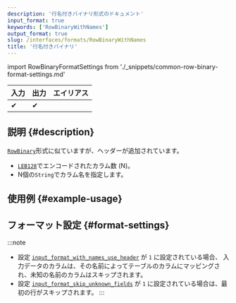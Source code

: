 ```yaml
---
description: '行名付きバイナリ形式のドキュメント'
input_format: true
keywords: ['RowBinaryWithNames']
output_format: true
slug: /interfaces/formats/RowBinaryWithNames
title: '行名付きバイナリ'
---
```


import RowBinaryFormatSettings from './_snippets/common-row-binary-format-settings.md'

| 入力 | 出力 | エイリアス |
|-------|--------|-------|
| ✔     | ✔      |       |

## 説明 {#description}

[`RowBinary`](./RowBinary.md)形式に似ていますが、ヘッダーが追加されています。

- [`LEB128`](https://en.wikipedia.org/wiki/LEB128)でエンコードされたカラム数 (N)。
- N個の`String`でカラム名を指定します。

## 使用例 {#example-usage}

## フォーマット設定 {#format-settings}

<RowBinaryFormatSettings/>

:::note
- 設定 [`input_format_with_names_use_header`](/operations/settings/settings-formats.md/#input_format_with_names_use_header) が `1` に設定されている場合、
入力データのカラムは、その名前によってテーブルのカラムにマッピングされ、未知の名前のカラムはスキップされます。
- 設定 [`input_format_skip_unknown_fields`](/operations/settings/settings-formats.md/#input_format_skip_unknown_fields) が `1` に設定されている場合は、最初の行がスキップされます。
:::
